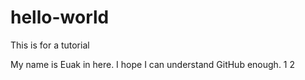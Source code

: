 # hello-world
This is for a tutorial

My name is Euak in here. I hope I can understand GitHub enough.
1
2
